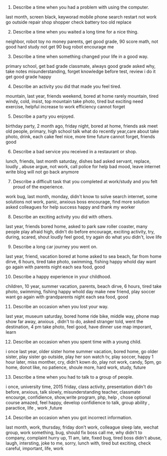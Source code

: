 1. Describe a time when you had a problem with using the computer.

last month, screen black, keyworad
mobile phone search
restart not work
go outside
repair shop
shopper check
battery too old
replace

2. Describe a time when you waited a long time for a nice thing.

neighbor, robot toy
no money
parents, get good grade, 90 score
math, not good
hard study
not get 90
bug robot
encourage me

3. Describe a time when something changed your life in a good way.

primary school, get bad grade
classmate, always good grade
asked why, take notes
misunderstanding, forget knowledge
before test, review
i do it
get good grade
happy

4. Describe an activity you did that made you feel tired.

mountain, last year, friends
weekend, bored at home
rarely mountain, tired
windy, cold, insist, top mountain
take photo, tired but exciting
need exercise, helpful
increase to work efficiency
cannot forget

5. Describe a party you enjoyed.

birthday party, 2 month ago,
friday night, bored at home, friends ask
meet old people, primary, high school
talk what do recently year,care about
take photo, drink, each cake
feel nice, more time future
cannot forget, friends good

6. Describe a bad service you received in a restaurant or shop.

lunch, friends, last month
saturday, dishes bad
asked servant, replace, loudly , abuse
argue, not work, call police for help
bad mood, leave
internet write blog
will not go back anymore

7. Describe a difficult task that you completed at work/study and you felt proud of the experience.

work bug, last month,
monday, didn't know to solve
search internet, some solutions
not work, panic, anxious
boss encourage, find more solution
asked colleagues for help
success
happy and thank my worker

8. Describe an exciting activity you did with others.

last year, friends
bored home, asked to park
saw roller coaster, many people play
afraid high, didn't do before
encourage, exciting activity,
try, during, scared, shout loudly
feel good, try again
do what you didn't, love life

9. Describe a long car journey you went on.

last year, friend,
vacation bored at home
asked to sea beach, far from home
dirve, 6 hours, tired
take photo, swimming, fishing
happy whold day
want go again with parents
night each sea food, good

10. Describe a happy experience in your childhood.

children, 10 year,
summer vacation, parents, beach
dirve, 6 hours, tired
take photo, swimming, fishing
happy whold day
make new friend, play soccer
want go again with grandparents
night each sea food, good

11. Describe an occasion when you lost your way.

last year, museum
saturday, bored home
ride bike, middle way, phone map show far away,
anxious , didn't to do, asked stranger
told, went the destination, 4 pm
take photo, feel good, have dinner
use map imporant, learn

12. Describe an occasion when you spent time with a young child.

i once last year, older sister home
summer vacation, bored home, go older sister, play
sister go outside, play her son
watch tv, play soccer, happy
1 hour later, miss monther, cry,
didn't kown do, play not work, candy, 5pm, go home,
donot like, no patience, shoule more, hard work,
study, future

13. Describe a time when you had to talk to a group of people.

i once, university time, 2015
friday, class activity, presentation
didn't do before, anxious, talk slowly, misunderstanding
teacher, classmate encourge, confidience,
show,write program, php, help , chose optional course
amazed, feel happy, develop confidience to talk, group
ability , paractice, life , work ,future

14. Describe an occasion when you got incorrect information.

last month, work,
thursday, friday don't work, colleague
sleep late, wechat group, work something, bug, should fix
boss call me, why didn't to company, complaint
hurry up, 11 am, late, fixed bug, tired
boss didn't abuse, laugh, intersting,
joke to me, sorry, lunch with,
tired but exciting, check careful, important, life, work


